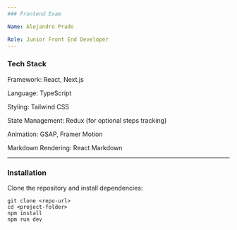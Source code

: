 ```yaml
---
### Frontend Exam

Name: Alejandro Prado

Role: Junior Front End Developer
---
```


### Tech Stack

Framework: React, Next.js

Language: TypeScript

Styling: Tailwind CSS

State Management: Redux (for optional steps tracking)

Animation: GSAP, Framer Motion

Markdown Rendering: React Markdown

---

### Installation

Clone the repository and install dependencies:

    git clone <repo-url>
    cd <project-folder>
    npm install
    npm run dev
